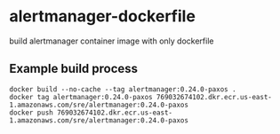 # alertmanager-dockerfile
build alertmanager container image with only dockerfile

## Example build process
```
docker build --no-cache --tag alertmanager:0.24.0-paxos .
docker tag alertmanager:0.24.0-paxos 769032674102.dkr.ecr.us-east-1.amazonaws.com/sre/alertmanager:0.24.0-paxos
docker push 769032674102.dkr.ecr.us-east-1.amazonaws.com/sre/alertmanager:0.24.0-paxos
```
